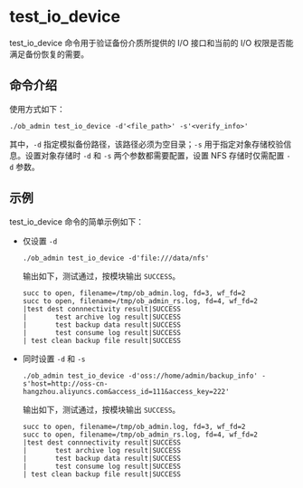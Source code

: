 # test_io_device

test_io_device 命令用于验证备份介质所提供的 I/O 接口和当前的 I/O 权限是否能满足备份恢复的需要。

## 命令介绍

使用方式如下：

```shell
./ob_admin test_io_device -d'<file_path>' -s'<verify_info>'
```

其中，`-d` 指定模拟备份路径，该路径必须为空目录；`-s` 用于指定对象存储校验信息。设置对象存储时 `-d` 和 `-s` 两个参数都需要配置，设置 NFS 存储时仅需配置 `-d` 参数。

## 示例

test_io_device 命令的简单示例如下：

* 仅设置 `-d`

  ```shell
  ./ob_admin test_io_device -d'file:///data/nfs'
  ```

  输出如下，测试通过，按模块输出 `SUCCESS`。

  ```shell
  succ to open, filename=/tmp/ob_admin.log, fd=3, wf_fd=2
  succ to open, filename=/tmp/ob_admin_rs.log, fd=4, wf_fd=2
  |test dest connnectivity result|SUCCESS
  |       test archive log result|SUCCESS
  |       test backup data result|SUCCESS
  |       test consume log result|SUCCESS
  | test clean backup file result|SUCCESS
  ```

* 同时设置 `-d` 和 `-s`
  
  ```shell
  ./ob_admin test_io_device -d'oss://home/admin/backup_info' -s'host=http://oss-cn-hangzhou.aliyuncs.com&access_id=111&access_key=222'
  ```

  输出如下，测试通过，按模块输出 `SUCCESS`。

  ```shell
  succ to open, filename=/tmp/ob_admin.log, fd=3, wf_fd=2
  succ to open, filename=/tmp/ob_admin_rs.log, fd=4, wf_fd=2
  |test dest connnectivity result|SUCCESS
  |       test archive log result|SUCCESS
  |       test backup data result|SUCCESS
  |       test consume log result|SUCCESS
  | test clean backup file result|SUCCESS
  ```
